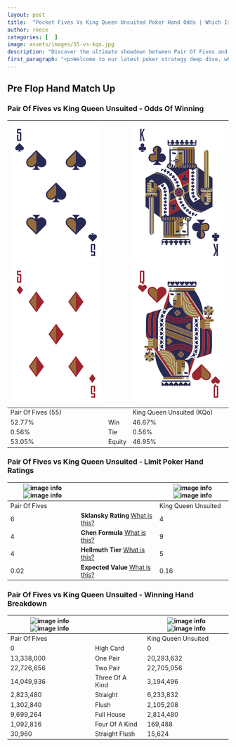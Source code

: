 ```yaml
---
layout: post
title:  "Pocket Fives Vs King Queen Unsuited Poker Hand Odds | Which Is The Better Hand In Poker? A Complete Guide"
author: reece
categories: [  ]
image: assets/images/55-vs-kqo.jpg
description: "Discover the ultimate showdown between Pair Of Fives and King Queen Unsuited in poker! Uncover the odds, strategies, and scenarios where one hand triumphs over the other. Get ready to up your poker game with this thrilling analysis."
first_paragraph: "<p>Welcome to our latest poker strategy deep dive, where we're pitting two distinct hands against each other in a high-stakes showdown: Pair Of Fives vs King Queen Unsuited.</p><p>In the dynamic world of poker, every decision counts, and knowing which hand holds the upper hand is key to your success at the table.</p><p>In this article, we'll dissect these two hands, explore the scenarios where one dominates the other, and equip you with the knowledge to make strategic choices that can tip the odds in your favor.</p><p>Get ready to unravel the intriguing dynamics of these poker hands and elevate your game to new heights.</p>"
---
```




[comment]: # (sp0)

## Pre Flop Hand Match Up

<div class="table hand-ratings" markdown="1"> 



### Pair Of Fives vs King Queen Unsuited - Odds Of Winning


    
| ![image info](assets/images/hand1/5.png) ![image info](assets/images/hand1/5o.png) |  | ![image info](assets/images/hand2/k.png) ![image info](assets/images/hand2/qo.png) |
| -------- | -------- | -------- |
| Pair Of Fives (55) |  | King Queen Unsuited (KQo) |
| 52.77% | Win | 46.67% |
| 0.56% | Tie | 0.56% |
| 53.05% | Equity | 46.95% |




[comment]: # (sp1)



### Pair Of Fives vs King Queen Unsuited - Limit Poker Hand Ratings


    
| ![image info](https://www.riverpairs.com/assets/images/hand1/5.png) ![image info](https://www.riverpairs.com/assets/images/hand1/5o.png) |  | ![image info](https://www.riverpairs.com/assets/images/hand2/k.png) ![image info](https://www.riverpairs.com/assets/images/hand2/qo.png) |
| -------- | -------- | -------- |
| Pair Of Fives |  | King Queen Unsuited |
| 6 | **Sklansky Rating** [What is this?](/sklansky-rating-explained) | 4 |
| 4 | **Chen Formula** [What is this?](/chen-formula-explained) | 9 |
| 4 | **Hellmuth Tier** [What is this?](/Hellmuth-tier-explained) | 5 |
| 0.02 | **Expected Value** [What is this?](/expected-value-explained) | 0.16 |




[comment]: # (sp2)



### Pair Of Fives vs King Queen Unsuited - Winning Hand Breakdown


    
| ![image info](https://www.riverpairs.com/assets/images/hand1/5.png) ![image info](https://www.riverpairs.com/assets/images/hand1/5o.png) |  | ![image info](https://www.riverpairs.com/assets/images/hand2/k.png) ![image info](https://www.riverpairs.com/assets/images/hand2/qo.png) |
| -------- | -------- | -------- |
| Pair Of Fives |  | King Queen Unsuited |
| 0 | High Card | 0 |
| 13,338,000 | One Pair | 20,293,632 |
| 22,726,656 | Two Pair | 22,705,056 |
| 14,049,936 | Three Of A Kind | 3,194,496 |
| 2,823,480 | Straight | 6,233,832 |
| 1,302,840 | Flush | 2,105,208 |
| 9,699,264 | Full House | 2,814,480 |
| 1,092,816 | Four Of A Kind | 169,488 |
| 30,960 | Straight Flush | 15,624 |




[comment]: # (sp3)



</div>

[comment]: # (sp4)



[comment]: # (sp5)

